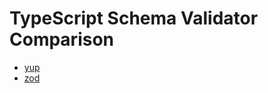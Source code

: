 # TypeScript Schema Validator Comparison

- [yup](https://github.com/jquense/yup)
- [zod](https://github.com/colinhacks/zod)
